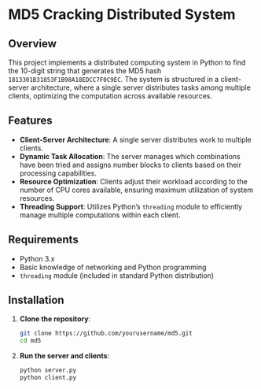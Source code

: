 # MD5 Cracking Distributed System

## Overview

This project implements a distributed computing system in Python to find the 10-digit string that generates the MD5 hash `1813301B31853F1B98A18EDCC7F0C9EC`. The system is structured in a client-server architecture, where a single server distributes tasks among multiple clients, optimizing the computation across available resources.

## Features

- **Client-Server Architecture**: A single server distributes work to multiple clients.
- **Dynamic Task Allocation**: The server manages which combinations have been tried and assigns number blocks to clients based on their processing capabilities.
- **Resource Optimization**: Clients adjust their workload according to the number of CPU cores available, ensuring maximum utilization of system resources.
- **Threading Support**: Utilizes Python’s `threading` module to efficiently manage multiple computations within each client.

## Requirements

- Python 3.x
- Basic knowledge of networking and Python programming
- `threading` module (included in standard Python distribution)

## Installation

1. **Clone the repository**:

   ```bash
   git clone https://github.com/yourusername/md5.git
   cd md5

2. **Run the server and clients**:
   
   ```bash
   python server.py
   python client.py
